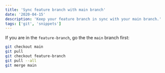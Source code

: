 ```yaml
---
title: 'Sync feature branch with main branch'
date: '2020-04-15'
description: 'Keep your feature branch in sync with your main branch.'
tags: ['git', 'snippets']
---
```


If you are in the `feature-branch`, go the the `main` branch first:

```bash
git checkout main
git pull
git checkout feature-branch
git pull --all
git merge main
```
